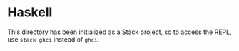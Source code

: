 # Haskell

This directory has been initialized as a Stack project, so to access the REPL, use `stack ghci` instead of `ghci`.
